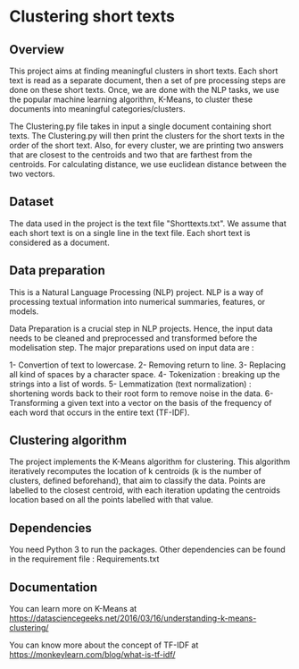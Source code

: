 # Clustering short texts

## Overview

This project aims at finding meaningful clusters in short texts. Each short text is read as a separate document, then a set of pre processing steps are done on these short texts. Once, we are done with the NLP tasks, we use the popular machine learning algorithm, K-Means, to cluster these documents into meaningful categories/clusters.

The Clustering.py file takes in input a single document containing short texts.  The Clustering.py will then print the clusters for the short texts in the order of the short text. Also, for every cluster, we are printing two answers that are closest to the centroids and two that are farthest from the centroids. For calculating distance, we use euclidean distance between the two vectors.

## Dataset

The data used in the project is the text file "Shorttexts.txt". We assume that each short text is on a single line in the text file. Each short text is considered as a document.

## Data preparation

This is a Natural Language Processing (NLP) project. NLP is a way of processing textual information into numerical summaries, features, or models. 

Data Preparation is a crucial step in NLP projects. Hence, the input data needs to be cleaned and preprocessed and transformed before the modelisation step. The major preparations used on input data are :

1- Convertion of text to lowercase.
2- Removing return to line.
3- Replacing all kind of spaces by a character space.
4- Tokenization : breaking up the strings into a list of words.
5- Lemmatization (text normalization) : shortening words back to their root form to remove noise in the data.
6- Transforming a given text into a vector on the basis of the frequency of each word that occurs in the entire text (TF-IDF).

## Clustering algorithm

The project implements the K-Means algorithm for clustering. This algorithm iteratively recomputes the location of k centroids (k is the number of clusters, defined beforehand), that aim to classify the data. Points are labelled to the closest centroid, with each iteration updating the centroids location based on all the points labelled with that value.

## Dependencies

You need Python 3 to run the packages. Other dependencies can be found in the requirement file : Requirements.txt

## Documentation

You can learn more on K-Means at https://datasciencegeeks.net/2016/03/16/understanding-k-means-clustering/

You can know more about the concept of TF-IDF at https://monkeylearn.com/blog/what-is-tf-idf/










